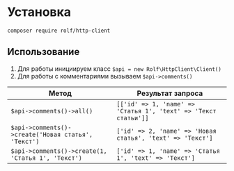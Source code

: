 # Установка 
``composer require rolf/http-client``  
## Использование
1. Для работы инициируем класс ``$api = new Rolf\HttpClient\Client()``  
2. Для работы с комментариями вызываем ``$api->comments()``

| Метод | Результат запроса |
| ------ | ------ |
| ``$api->comments()->all()`` | ``[['id' => 1, 'name' => 'Статья 1', 'text' => 'Текст статьи']]`` |
| ``$api->comments()->create('Новая статья', 'Текст')`` | ``['id' => 2, 'name' => 'Новая статья', 'text' => 'Текст']`` |
| ``$api->comments()->create(1, 'Статья 1', 'Текст')`` | ``['id' => 1, 'name' => 'Статья 1', 'text' => 'Текст']`` |
